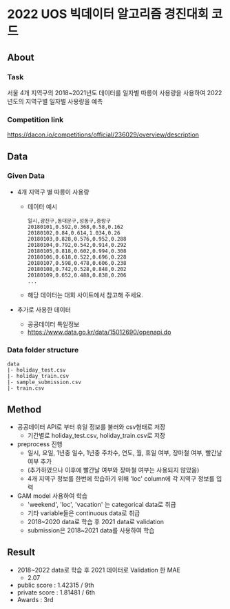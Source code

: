 # 2022 UOS 빅데이터 알고리즘 경진대회 코드

## About

### Task

서울 4개 지역구의 2018~2021년도 데이터를 일자별 따릉이 사용량을 사용하여 2022년도의 지역구별 일자별 사용량을 예측

### Competition link

https://dacon.io/competitions/official/236029/overview/description


## Data

### Given Data

- 4개 지역구 별 따릉이 사용량
  - 데이터 예시

    ```csv
    일시,광진구,동대문구,성동구,중랑구
    20180101,0.592,0.368,0.58,0.162
    20180102,0.84,0.614,1.034,0.26
    20180103,0.828,0.576,0.952,0.288
    20180104,0.792,0.542,0.914,0.292
    20180105,0.818,0.602,0.994,0.308
    20180106,0.618,0.522,0.696,0.228
    20180107,0.598,0.478,0.606,0.238
    20180108,0.742,0.528,0.848,0.202
    20180109,0.652,0.488,0.838,0.206
    ...
    ```

  - 해당 데이터는 대회 사이트에서 참고해 주세요.

- 추가로 사용한 데이터
  - 공공데이터 특일정보
  - https://www.data.go.kr/data/15012690/openapi.do

### Data folder structure

```
data
|- holiday_test.csv
|- holiday_train.csv
|- sample_submission.csv
|- train.csv
```

## Method

- 공공데이터 API로 부터 휴일 정보를 불러와 csv형태로 저장
  - 기간별로 holiday_test.csv, holiday_train.csv로 저장
- preprocess 진행
  - 일시, 요일, 1년중 일수, 1년중 주차수, 연도, 월, 휴일 여부, 장마철 여부, 빨간날 여부 추가
  - (추가하였으나 이후에 빨간날 여부와 장마철 여부는 사용되지 않았음)
  - 4개 지역구 정보를 한번에 학습하기 위해 'loc' column에 각 지역구 정보를 입력
- GAM model 사용하여 학습
  - 'weekend', 'loc', 'vacation' 는 categorical data로 취급
  - 기타 variable들은 continuous data로 취급
  - 2018~2020 data로 학습 후 2021 data로 validation
  - submission은 2018~2021 data를 사용하여 학습

## Result

- 2018~2022 data로 학습 후 2021 데이터로 Validation 한 MAE
  - 2.07
- public score : 1.42315 / 9th
- private score : 1.81481 / 6th
- Awards : 3rd
